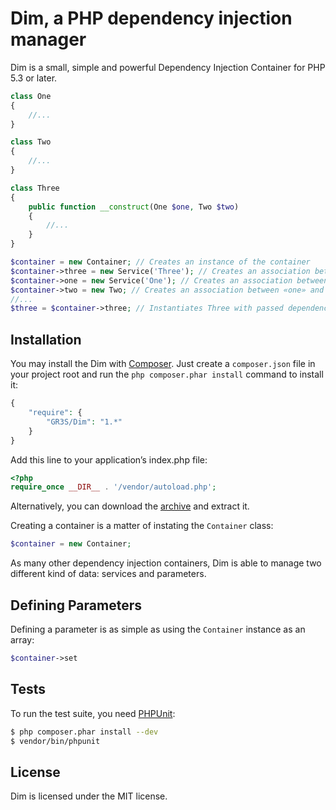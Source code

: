 # Dim, a PHP dependency injection manager
Dim is a small, simple and powerful Dependency Injection Container for PHP 5.3 or later.
```php
class One
{
    //...
}

class Two
{
    //...
}

class Three
{
    public function __construct(One $one, Two $two)
    {
        //...
    }
}

$container = new Container; // Creates an instance of the container
$container->three = new Service('Three'); // Creates an association between «three» and service creates an instance of «Three»
$container->one = new Service('One'); // Creates an association between «one» and service creates an instance of «One»
$container->two = new Two; // Creates an association between «one» and instance of «One»
//...
$three = $container->three; // Instantiates Three with passed dependencies One and Two to the constructor
```

## Installation
You may install the Dim with [Composer](https://getcomposer.org). Just create a `composer.json` file in your project
root and run the `php composer.phar install` command to install it:
```php
{
    "require": {
        "GR3S/Dim": "1.*"
    }
}
```
Add this line to your application’s index.php file:
```php
<?php
require_once __DIR__ . '/vendor/autoload.php';
```
Alternatively, you can download the [archive](https://github.com/GR3S/Dim/archive/master.zip) and extract it.

Creating a container is a matter of instating the `Container` class:
```php
$container = new Container;
```
As many other dependency injection containers, Dim is able to manage two different kind of data: services and parameters.

## Defining Parameters
Defining a parameter is as simple as using the `Container` instance as an array:
```php
$container->set
```


## Tests
To run the test suite, you need [PHPUnit](http://phpunit.de):
```bash
$ php composer.phar install --dev
$ vendor/bin/phpunit
```

## License
Dim is licensed under the MIT license.